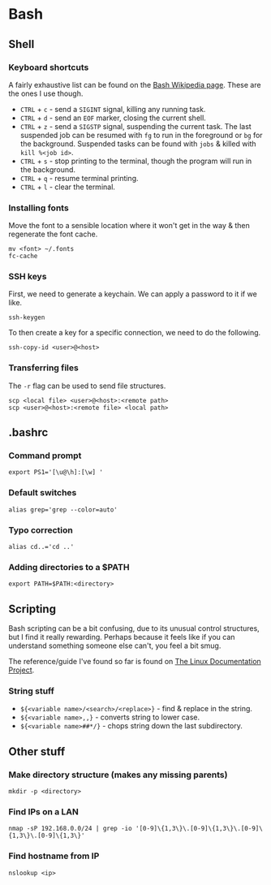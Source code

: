 # Bash


## Shell

### Keyboard shortcuts

A fairly exhaustive list can be found on the [Bash Wikipedia page](http://en.wikipedia.org/wiki/Bash_(Unix_shell)). These are the ones I use though.

* `CTRL` + `c` - send a `SIGINT` signal, killing any running task.
* `CTRL` + `d` - send an `EOF` marker, closing the current shell.
* `CTRL` + `z` - send a `SIGSTP` signal, suspending the current task. The last suspended job can be resumed with `fg` to run in the foreground or `bg` for the background. Suspended tasks can be found with `jobs` & killed with `kill %<job id>`.
* `CTRL` + `s` - stop printing to the terminal, though the program will run in the background.
* `CTRL` + `q` - resume terminal printing.
* `CTRL` + `l` - clear the terminal.

### Installing fonts

Move the font to a sensible location where it won't get in the way & then regenerate the font cache.

    mv <font> ~/.fonts
    fc-cache

### SSH keys

First, we need to generate a keychain. We can apply a password to it if we like.

    ssh-keygen
    
To then create a key for a specific connection, we need to do the following.

    ssh-copy-id <user>@<host>
    
### Transferring files

The `-r` flag can be used to send file structures.

    scp <local file> <user>@<host>:<remote path>
    scp <user>@<host>:<remote file> <local path>

## .bashrc


### Command prompt
    
    export PS1='[\u@\h]:[\w] '

### Default switches

    alias grep='grep --color=auto'

### Typo correction

    alias cd..='cd ..'
    
### Adding directories to a $PATH

    export PATH=$PATH:<directory>


## Scripting

Bash scripting can be a bit confusing, due to its unusual control structures, but I find it really rewarding. Perhaps because it feels like if you can understand something someone else can't, you feel a bit smug.

The reference/guide I've found so far is found on [The Linux Documentation Project](http://tldp.org/LDP/Bash-Beginners-Guide/html/).

### String stuff

* `${<variable name>/<search>/<replace>}` - find & replace in the string.
* `${<variable name>,,}` - converts string to lower case.
* `${<variable name>##*/}` - chops string down the last subdirectory.


## Other stuff


### Make directory structure (makes any missing parents)

    mkdir -p <directory>

### Find IPs on a LAN

    nmap -sP 192.168.0.0/24 | grep -io '[0-9]\{1,3\}\.[0-9]\{1,3\}\.[0-9]\{1,3\}\.[0-9]\{1,3\}'
    
### Find hostname from IP

    nslookup <ip>

